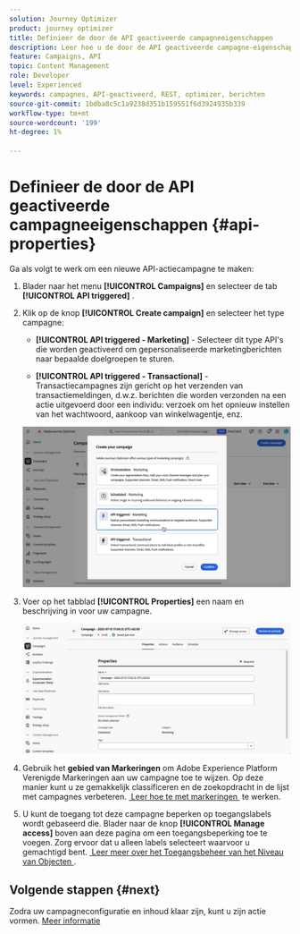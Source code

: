 ```yaml
---
solution: Journey Optimizer
product: journey optimizer
title: Definieer de door de API geactiveerde campagneeigenschappen
description: Leer hoe u de door de API geactiveerde campagne-eigenschappen definieert.
feature: Campaigns, API
topic: Content Management
role: Developer
level: Experienced
keywords: campagnes, API-geactiveerd, REST, optimizer, berichten
source-git-commit: 1bdba8c5c1a9238d351b159551f6d3924935b339
workflow-type: tm+mt
source-wordcount: '199'
ht-degree: 1%

---
```



# Definieer de door de API geactiveerde campagneeigenschappen {#api-properties}

Ga als volgt te werk om een nieuwe API-actiecampagne te maken:

1. Blader naar het menu **[!UICONTROL Campaigns]** en selecteer de tab **[!UICONTROL API triggered]** .

1. Klik op de knop **[!UICONTROL Create campaign]** en selecteer het type campagne:

   * **[!UICONTROL API triggered - Marketing]** - Selecteer dit type API&#39;s die worden geactiveerd om gepersonaliseerde marketingberichten naar bepaalde doelgroepen te sturen.

   * **[!UICONTROL API triggered - Transactional]** - Transactiecampagnes zijn gericht op het verzenden van transactiemeldingen, d.w.z. berichten die worden verzonden na een actie uitgevoerd door een individu: verzoek om het opnieuw instellen van het wachtwoord, aankoop van winkelwagentje, enz.

   ![](assets/api-triggered-modal.png)

1. Voer op het tabblad **[!UICONTROL Properties]** een naam en beschrijving in voor uw campagne.

   ![](assets/create-campaign-properties.png)

1. Gebruik het **gebied van Markeringen** om Adobe Experience Platform Verenigde Markeringen aan uw campagne toe te wijzen. Op deze manier kunt u ze gemakkelijk classificeren en de zoekopdracht in de lijst met campagnes verbeteren. [&#x200B; Leer hoe te met markeringen &#x200B;](../start/search-filter-categorize.md#tags) te werken.

1. U kunt de toegang tot deze campagne beperken op toegangslabels wordt gebaseerd die. Blader naar de knop **[!UICONTROL Manage access]** boven aan deze pagina om een toegangsbeperking toe te voegen. Zorg ervoor dat u alleen labels selecteert waarvoor u gemachtigd bent. [&#x200B; Leer meer over het Toegangsbeheer van het Niveau van Objecten &#x200B;](../administration/object-based-access.md).

## Volgende stappen {#next}

Zodra uw campagneconfiguratie en inhoud klaar zijn, kunt u zijn actie vormen. [Meer informatie](api-triggered-campaign-action.md)
